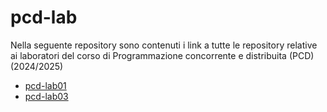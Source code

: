 # pcd-lab
Nella seguente repository sono contenuti i link a tutte le repository relative ai laboratori del corso di Programmazione concorrente e distribuita (PCD)(2024/2025)

- [pcd-lab01](https://github.com/MatteoZacca/lab-01.git)
- [pcd-lab03](https://github.com/MatteoZacca/PCD-Lab_03.git)
